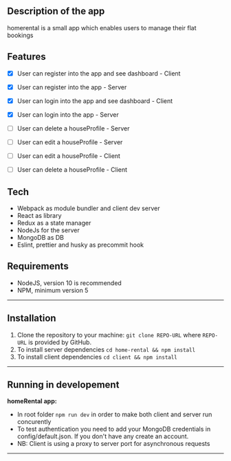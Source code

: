 ## Description of the app
homerental is a small app which enables users to manage their flat bookings

## Features
* [x] User can register into the app and see dashboard - Client
* [x] User can register into the app - Server
* [x] User can login into the app and see dashboard - Client
* [x] User can login into the app - Server

* [ ] User can delete a houseProfile - Server
* [ ] User can edit a houseProfile - Server
* [ ] User can edit a houseProfile - Client
* [ ] User can delete a houseProfile - Client

## Tech
- Webpack as module bundler and client dev server
- React as library
- Redux as a state manager
- NodeJs for the server
- MongoDB as DB
- Eslint, prettier and husky as precommit hook

## Requirements

- NodeJS, version 10 is recommended
- NPM, minimum version 5

---

## Installation

1. Clone the repository to your machine: `git clone REPO-URL` where `REPO-URL` is provided by GitHub.
1. To install server dependencies `cd home-rental && npm install`
2. To install client dependencies `cd client && npm install`

---

## Running in developement
__homeRental app:__
- In root folder `npm run dev` in order to make both client and server run concurently
- To test authentication you need to add your MongoDB credentials in config/default.json. If you don't have any create an account.
- NB: Client is using a proxy to server port for asynchronous requests
---

